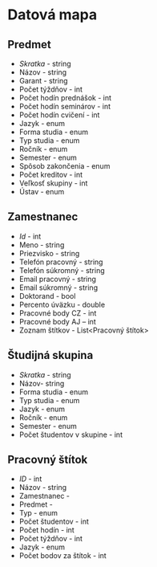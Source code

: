 # Datová mapa

## Predmet
- *Skratka* - string
- Názov - string
- Garant - string
- Počet týždňov - int
- Počet hodín prednášok - int
- Počet hodín seminárov - int
- Počet hodín cvičení - int
- Jazyk - enum
- Forma studia - enum
- Typ studia - enum
- Ročník - enum
- Semester - enum
- Spôsob zakončenia - enum
- Počet kreditov - int
- Veľkosť skupiny - int
- Ústav - enum


## Zamestnanec
- *Id* - int
- Meno - string
- Priezvisko - string
- Telefón pracovný - string
- Telefón súkromný - string
- Email pracovný - string
- Email súkromný - string
- Doktorand - bool 
- Percento úväzku - double
- Pracovné body CZ - int
- Pracovné body AJ – int
- Zoznam štítkov - List<Pracovný štítok>


## Študijná skupina
- *Skratka* - string
- Názov- string
- Forma studia - enum
- Typ studia - enum
- Jazyk - enum
- Ročník - enum
- Semester - enum
- Počet študentov v skupine - int


## Pracovný štítok
- *ID* - int
- Názov - string
- Zamestnanec - <Zamestnanec>
- Predmet - <Predmet>
- Typ - enum
- Počet študentov - int
- Počet hodín - int
- Počet týždňov - int
- Jazyk - enum
- Počet bodov za štítok - int
